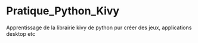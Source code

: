 # Pratique_Python_Kivy
Apprentissage de la librairie kivy de python pur créer des jeux, applications desktop  etc
